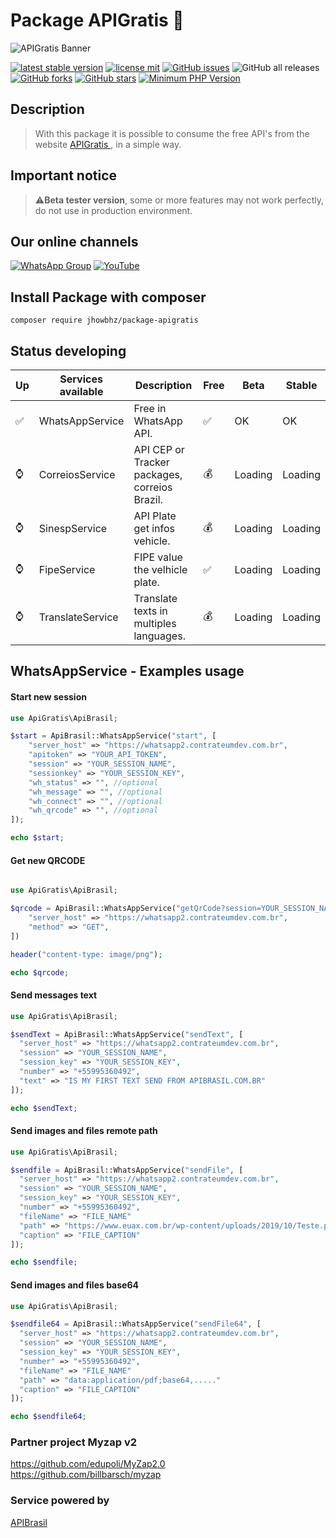 # Package APIGratis 🚀


![APIGratis Banner](https://i.imgur.com/u6hYLsU.png)

[![latest stable version](https://poser.pugx.org/jhowbhz/package-apigratis/v/stable.svg)](https://packagist.org/packages/jhowbhz/package-apigratis)
[![license mit](https://poser.pugx.org/jhowbhz/package-apigratis/license.svg)](https://packagist.org/packages/jhowbhz/package-apigratis)
<a href="https://github.com/jhowbhz/package-apigratis/issues" target="_blank"><img alt="GitHub issues" src="https://img.shields.io/github/issues/jhowbhz/package-apigratis"></a>
<img alt="GitHub all releases" src="https://img.shields.io/github/downloads/jhowbhz/package-apigratis/total">
<a href="https://github.com/jhowbhz/package-apigratis/network" target="_blank"><img alt="GitHub forks" src="https://img.shields.io/github/forks/jhowbhz/package-apigratis"></a>
<a href="https://github.com/jhowbhz/package-apigratis/stargazers" target="_blank"><img alt="GitHub stars" src="https://img.shields.io/github/stars/jhowbhz/package-apigratis"></a>
[![Minimum PHP Version](https://img.shields.io/badge/php-%3E%3D%207.4-8892BF.svg?style=flat-square)](https://php.net/)

## Description
> With this package it is possible to consume the free API's from the website <a href="https://apibrasil.com.br" target="_blank"> APIGratis </a> , in a simple way.

## Important notice
> ⚠️<strong>Beta tester version</strong>, some or more features may not work perfectly, do not use in production environment.

## Our online channels

[![WhatsApp Group](https://img.shields.io/badge/WhatsApp-Group-25D366?logo=whatsapp)](https://chat.whatsapp.com/KsxrUGIPWvUBYAjI1ogaGs)
[![YouTube](https://img.shields.io/youtube/channel/subscribers/UC-_mG5VU7maEKt5rUj8tSbQ?label=YouTube)](https://www.youtube.com/channel/UC-_mG5VU7maEKt5rUj8tSbQ)


## Install Package with composer
```composer require jhowbhz/package-apigratis```

## Status developing

| Up  | Services available            | Description       | Free    | Beta        | Stable   |
------|-------------------------------|-------------------|---------| ------------------------- | ------------------------- |
| ✅ | WhatsAppService                | Free in WhatsApp API.        |   ✅   | OK                | OK                    |
| ⌚ | CorreiosService                | API CEP or Tracker packages, correios Brazil.      |   💰   | Loading                   | Loading                   |
| ⌚ | SinespService                  | API Plate get infos vehicle.       |   💰   | Loading                   | Loading                   |
| ⌚ | FipeService                    | FIPE value the velhicle plate.       |   ✅   | Loading                   | Loading                   |
| ⌚ | TranslateService               | Translate texts in multiples languages.      |   💰   | Loading                   | Loading                   |

## WhatsAppService - Examples usage

#### Start new session
```php
use ApiGratis\ApiBrasil;

$start = ApiBrasil::WhatsAppService("start", [
    "server_host" => "https://whatsapp2.contrateumdev.com.br",
    "apitoken" => "YOUR_API_TOKEN",
    "session" => "YOUR_SESSION_NAME",
    "sessionkey" => "YOUR_SESSION_KEY",
    "wh_status" => "", //optional
    "wh_message" => "", //optional
    "wh_connect" => "", //optional
    "wh_qrcode" => "", //optional
]);

echo $start;
```

#### Get new QRCODE
```php 

use ApiGratis\ApiBrasil;

$qrcode = ApiBrasil::WhatsAppService("getQrCode?session=YOUR_SESSION_NAME&sessionkey=YOUR_SESSION_KEY", [
    "server_host" => "https://whatsapp2.contrateumdev.com.br",
    "method" => "GET",
])

header("content-type: image/png");

echo $qrcode;

```

#### Send messages text
```php
use ApiGratis\ApiBrasil;

$sendText = ApiBrasil::WhatsAppService("sendText", [
  "server_host" => "https://whatsapp2.contrateumdev.com.br",
  "session" => "YOUR_SESSION_NAME",
  "session_key" => "YOUR_SESSION_KEY",
  "number" => "+55995360492",
  "text" => "IS MY FIRST TEXT SEND FROM APIBRASIL.COM.BR"
]);

echo $sendText;
```

#### Send images and files remote path
```php
use ApiGratis\ApiBrasil;

$sendfile = ApiBrasil::WhatsAppService("sendFile", [
  "server_host" => "https://whatsapp2.contrateumdev.com.br",
  "session" => "YOUR_SESSION_NAME",
  "session_key" => "YOUR_SESSION_KEY",
  "number" => "+55995360492",
  "fileName" => "FILE_NAME"
  "path" => "https://www.euax.com.br/wp-content/uploads/2019/10/Teste.png"
  "caption" => "FILE_CAPTION"
]);

echo $sendfile;
```

#### Send images and files base64
```php
use ApiGratis\ApiBrasil;

$sendfile64 = ApiBrasil::WhatsAppService("sendFile64", [
  "server_host" => "https://whatsapp2.contrateumdev.com.br",
  "session" => "YOUR_SESSION_NAME",
  "session_key" => "YOUR_SESSION_KEY",
  "number" => "+55995360492",
  "fileName" => "FILE_NAME"
  "path" => "data:application/pdf;base64,....."
  "caption" => "FILE_CAPTION"
]);

echo $sendfile64;
```

### Partner project Myzap v2
https://github.com/edupoli/MyZap2.0<br/>
https://github.com/billbarsch/myzap

### Service powered by
<a href="https://apibrasil.com.br" target="_blank"> APIBrasil </a>
